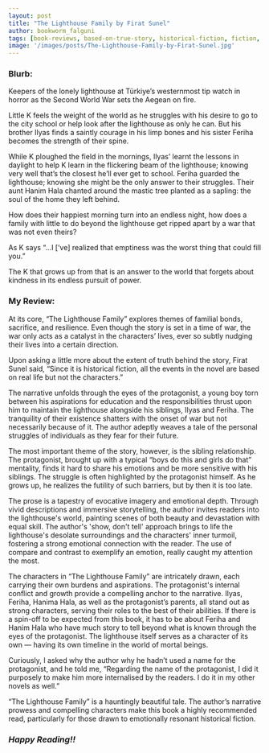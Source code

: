 ```yaml
---
layout: post
title: "The Lighthouse Family by Firat Sunel"
author: bookworm_falguni
tags: [book-reviews, based-on-true-story, historical-fiction, fiction, drama, slice-of-life, sexual-assault, murder, political, life, death, disability, old-age, dreams, success, farewell, career, government, writer, education, family, parents, siblings, world-war-2, Turkey, Greece]
image: '/images/posts/The-Lighthouse-Family-by-Firat-Sunel.jpg'
---
```


### **Blurb:**
Keepers of the lonely lighthouse at Türkiye’s westernmost tip watch in horror as the Second World War sets the Aegean on fire.

Little K feels the weight of the world as he struggles with his desire to go to the city school or help look after the lighthouse as only he can. But his brother Ilyas finds a saintly courage in his limp bones and his sister Feriha becomes the strength of their spine.

While K ploughed the field in the mornings, Ilyas’ learnt the lessons in daylight to help K learn in the flickering beam of the lighthouse; knowing very well that’s the closest he’ll ever get to school. Feriha guarded the lighthouse; knowing she might be the only answer to their struggles. Their aunt Hanim Hala chanted around the mastic tree planted as a sapling: the soul of the home they left behind.

How does their happiest morning turn into an endless night, how does a family with little to do beyond the lighthouse get ripped apart by a war that was not even theirs?

As K says “…I [’ve] realized that emptiness was the worst thing that could fill you.”

The K that grows up from that is an answer to the world that forgets about kindness in its endless pursuit of power. 

### **My Review:**
At its core, “The Lighthouse Family” explores themes of familial bonds, sacrifice, and resilience. Even though the story is set in a time of war, the war only acts as a catalyst in the characters’ lives, ever so subtly nudging their lives into a certain direction. 

Upon asking a little more about the extent of truth behind the story, Firat Sunel said, “Since it is historical fiction, all the events in the novel are based on real life but not the characters.” 

The narrative unfolds through the eyes of the protagonist, a young boy torn between his aspirations for education and the responsibilities thrust upon him to maintain the lighthouse alongside his siblings, Ilyas and Feriha. The tranquility of their existence shatters with the onset of war but not necessarily because of it. The author adeptly weaves a tale of the personal struggles of individuals as they fear for their future.

The most important theme of the story, however, is the sibling relationship. The protagonist, brought up with a typical “boys do this and girls do that” mentality, finds it hard to share his emotions and be more sensitive with his siblings. The struggle is often highlighted by the protagonist himself. As he grows up, he realizes the futility of such barriers, but by then it is too late.

The prose is a tapestry of evocative imagery and emotional depth. Through vivid descriptions and immersive storytelling, the author invites readers into the lighthouse's world, painting scenes of both beauty and devastation with equal skill. The author's 'show, don't tell' approach brings to life the lighthouse's desolate surroundings and the characters' inner turmoil, fostering a strong emotional connection with the reader. The use of compare and contrast to exemplify an emotion, really caught my attention the most.

The characters in “The Lighthouse Family” are intricately drawn, each carrying their own burdens and aspirations. The protagonist's internal conflict and growth provide a compelling anchor to the narrative. Ilyas, Feriha, Hanima Hala, as well as the protagonist’s parents, all stand out as strong characters, serving their roles to the best of their abilities. If there is a spin-off to be expected from this book, it has to be about Feriha and Hanim Hala who have much story to tell beyond what is known through the eyes of the protagonist. The lighthouse itself serves as a character of its own — having its own timeline in the world of mortal beings.

Curiously, I asked why the author why he hadn’t used a name for the protagonist, and he told me, “Regarding the name of the protagonist, I did it purposely to make him more internalised by the readers. I do it in my other novels as well.”

“The Lighthouse Family” is a hauntingly beautiful tale. The author’s narrative prowess and compelling characters make this book a highly recommended read, particularly for those drawn to emotionally resonant historical fiction.

### ***Happy Reading!!***
